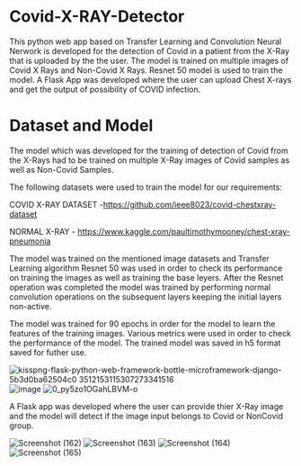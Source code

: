 # Covid-X-RAY-Detector

This python web app based on Transfer Learning and Convolution Neural Nerwork is developed for the detection of Covid in a patient  from the X-Ray that is uploaded by the  the user. The model is trained  on multiple
images of Covid X Rays and Non-Covid X Rays. Resnet 50 model is used to train the model. A Flask App was developed where the user can upload Chest X-rays and get the output of possibility of COVID infection.

# Dataset and Model
The model which was developed for the training of detection of Covid from the X-Rays had to be trained on multiple X-Ray images of Covid samples as well as Non-Covid Samples.

The following datasets were used to train the model for our requirements:

COVID X-RAY DATASET -https://github.com/ieee8023/covid-chestxray-dataset

NORMAL X-RAY - https://www.kaggle.com/paultimothymooney/chest-xray-pneumonia

The model was trained on the mentioned image datasets and  Transfer Learning algorithm Resnet 50 was used in order to check its performance on training the images as well as training the base leyers.
After the Resnet operation was completed the model was trained by performing  normal convolution operations on the subsequent layers keeping the initial layers non-active.

The model was trained for 90 epochs in order for the model to learn the features of the training images.
Various metrics were used in order to check the performance of the model.
The trained  model was  saved in h5 format saved for futher use.

![kisspng-flask-python-web-framework-bottle-microframework-django-5b3d0ba62504c0 3512153115307273341516](https://user-images.githubusercontent.com/76935226/149612516-23d78698-0718-4537-acb8-042ab27f4d3e.jpg)
![image](https://user-images.githubusercontent.com/76935226/149612569-32b26f50-2363-473a-81bb-caea72043eaa.png)
![0_py5zo1OGahLBVM-o](https://user-images.githubusercontent.com/76935226/150628579-076b199f-8e9b-4005-ba99-0e6805a0d73b.gif)


A Flask app was developed where the user can provide thier X-Ray image and the model will detect if the image input belongs to Covid or NonCovid group.

![Screenshot (162)](https://user-images.githubusercontent.com/76935226/148753898-dbeb483f-680b-4cd1-a2d3-c1ec96257ea7.png)
![Screenshot (163)](https://user-images.githubusercontent.com/76935226/148753914-d10af011-f637-41e2-a392-3cc1b43ca3f1.png)
![Screenshot (164)](https://user-images.githubusercontent.com/76935226/148753923-8c53581e-f830-40f1-a815-1bd086702c54.png)
![Screenshot (165)](https://user-images.githubusercontent.com/76935226/148753853-93c201e3-5022-44ff-bac2-879fab731acf.png)
